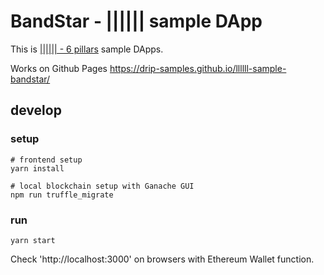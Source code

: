 # BandStar - |||||| sample DApp

This is [|||||| - 6 pillars](https://github.com/drip-oss/llllll) sample DApps.

Works on Github Pages https://drip-samples.github.io/llllll-sample-bandstar/

## develop

### setup

```
# frontend setup
yarn install

# local blockchain setup with Ganache GUI
npm run truffle_migrate
```

### run

```
yarn start
```

Check 'http://localhost:3000' on browsers with Ethereum Wallet function.
